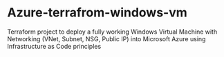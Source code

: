 # Azure-terrafrom-windows-vm
Terraform project to deploy a fully working Windows Virtual Machine with Networking (VNet, Subnet, NSG, Public IP) into Microsoft Azure using Infrastructure as Code principles
